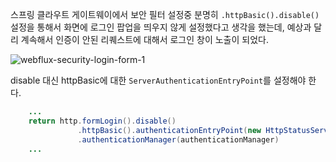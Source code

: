 스프링 클라우트 게이트웨이에서 보안 필터 설정중 분명히 `.httpBasic().disable()` 설정을 통해서 화면에 로그인 팝업을 띄우지 않게 설정했다고 생각을 했는데, 예상과 달리 계속해서 인증이 안된 리퀘스트에 대해서 로그인 창이 노출이 되었다.

![webflux-security-login-form-1](https://user-images.githubusercontent.com/18159012/118208993-b3d95b00-b4a2-11eb-9b64-16512a8b26db.png)

<!-- TODO : 원인 -->

disable 대신 httpBasic에 대한 `ServerAuthenticationEntryPoint`를 설정해야 한다.

```java
    ...
    return http.formLogin().disable()
               .httpBasic().authenticationEntryPoint(new HttpStatusServerEntryPoint(HttpStatus.UNAUTHORIZED))
               .authenticationManager(authenticationManager)
    ...
```

<!-- https://stackoverflow.com/questions/63614553/spring-webflux-disabling-login -->